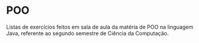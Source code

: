 # POO
Listas de exercícios feitos em sala de aula da matéria de POO na linguagem Java, referente ao segundo semestre de Ciência da Computação.
